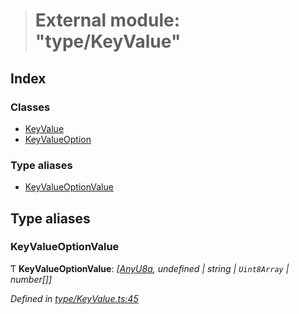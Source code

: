 > # External module: "type/KeyValue"

## Index

### Classes

* [KeyValue](../classes/_type_keyvalue_.keyvalue.md)
* [KeyValueOption](../classes/_type_keyvalue_.keyvalueoption.md)

### Type aliases

* [KeyValueOptionValue](_type_keyvalue_.md#keyvalueoptionvalue)

## Type aliases

###  KeyValueOptionValue

Ƭ **KeyValueOptionValue**: *[[AnyU8a](_types_.md#anyu8a), undefined | string | `Uint8Array` | number[]]*

*Defined in [type/KeyValue.ts:45](https://github.com/polkadot-js/api/blob/f9a3f3e/packages/types/src/type/KeyValue.ts#L45)*